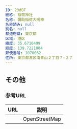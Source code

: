 ```yaml
---
ID: 23dBT
総称: 稲荷神社
名称: 彌助稲荷大明神
名称読み: null
別名: null
都道府県: 東京都
区域: 港区
緯度: 35.6710499
経度: 139.7221004
郵便番号: 1070062
住所: 東京都港区南青山２丁目７−２７
---
```


## その他

### 参考URL

| URL | 説明          |
| --- | ------------- |
|     | OpenStreetMap |
